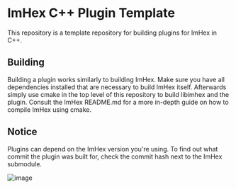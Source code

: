 # ImHex C++ Plugin Template

This repository is a template repository for building plugins for ImHex in C++.

## Building

Building a plugin works similarly to building ImHex. Make sure you have all dependencies installed that are necessary to build ImHex itself. Afterwards simply use cmake in the top level of this repository to build libimhex and the plugin. Consult the ImHex README.md for a more in-depth guide on how to compile ImHex using cmake.

## Notice

Plugins can depend on the ImHex version you're using. To find out what commit the plugin was built for, check the commit hash next to the ImHex submodule.

![image](https://user-images.githubusercontent.com/10835354/144566767-31c39e72-2d08-42b1-a38b-dcba44939ac9.png)

